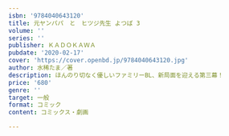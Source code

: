 ```yaml
---
isbn: '9784040643120'
title: 元ヤンパパ　と　ヒツジ先生 よつば 3
volume: ''
series: ''
publisher: ＫＡＤＯＫＡＷＡ
pubdate: '2020-02-17'
cover: 'https://cover.openbd.jp/9784040643120.jpg'
author: 水稀たま／著
description: ほんのり切なく優しいファミリーBL、新局面を迎える第三幕！
price: '680'
genre: ''
target: 一般
format: コミック
content: コミックス・劇画

---
```

